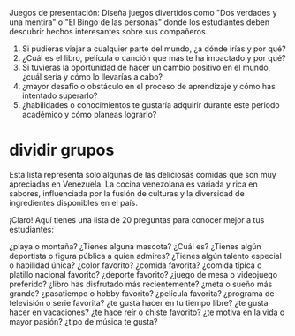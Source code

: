 Juegos de presentación: Diseña juegos divertidos como "Dos verdades y una mentira" o "El Bingo de las personas" donde los estudiantes deben descubrir hechos interesantes sobre sus compañeros.



1. Si pudieras viajar a cualquier parte del mundo, ¿a dónde irías y por qué? 
2. ¿Cuál es el libro, película o canción que más te ha impactado y por qué?
3. Si tuvieras la oportunidad de hacer un cambio positivo en el mundo, ¿cuál sería y cómo lo llevarías a cabo?
4. ¿mayor desafío o obstáculo en el proceso de aprendizaje y cómo has intentado superarlo?
5. ¿habilidades o conocimientos te gustaría adquirir durante este periodo académico y cómo planeas lograrlo?


# dividir grupos


Esta lista representa solo algunas de las deliciosas comidas que son muy apreciadas en Venezuela. La cocina venezolana es variada y rica en sabores, influenciada por la fusión de culturas y la diversidad de ingredientes disponibles en el país.


¡Claro! Aquí tienes una lista de 20 preguntas para conocer mejor a tus estudiantes:

¿playa o montaña?
¿Tienes alguna mascota? ¿Cuál es?
¿Tienes algún deportista o figura pública a quien admires?
¿Tienes algún talento especial o habilidad única?
¿color favorito?
¿comida favorita?
¿comida típica o platillo nacional favorito?
¿deporte favorito?
¿juego de mesa o videojuego preferido?
¿libro has disfrutado más recientemente?
¿meta o sueño más grande?
¿pasatiempo o hobby favorito?
¿película favorita?
¿programa de televisión o serie favorita?
¿te gusta hacer en tu tiempo libre?
¿te gusta hacer en vacaciones?
¿te hace reír o chiste favorito?
¿te motiva en la vida o mayor pasión?
¿tipo de música te gusta?
